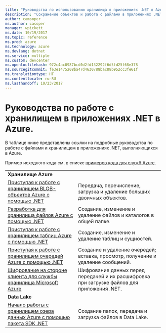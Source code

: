 ```yaml
---
title: "Руководства по использованию хранилища в приложениях .NET в Azure"
description: "Сохранение объектов и работа с файлами в приложениях .NET, выполняющихся в Azure"
author: camsoper
ms.author: casoper
manager: wpickett
ms.date: 10/19/2017
ms.topic: reference
ms.prod: azure
ms.technology: azure
ms.devlang: dotnet
ms.service: multiple
ms.custom: devcenter
ms.openlocfilehash: 972c4ac0987bcd0d2fd132292f6d5fd25f68e378
ms.sourcegitcommit: fe3e1475208ba47d4630788bac88b952cc3fe61f
ms.translationtype: HT
ms.contentlocale: ru-RU
ms.lasthandoff: 10/23/2017
---
```

# <a name="tutorials-for-working-with-storage-in-your-net-apps-on-azure"></a>Руководства по работе с хранилищем в приложениях .NET в Azure.

В таблице ниже представлены ссылки на подробные руководства по работе с файлами и хранилищем в приложениях .NET, выполняющихся в Azure.

Пример исходного кода см. в списке [примеров кода для служб Azure](https://azure.microsoft.com/resources/samples/?platform=dotnet).

| | |
|---|---|
| **Хранилище Azure** ||
| [Приступая к работе с хранилищем BLOB-объектов Azure с помощью .NET][1] | Передача, перечисление, загрузка и удаление больших двоичных объектов. |
| [Разработка для хранилища файлов Azure с помощью .NET][4] | Создание, изменение и удаление файлов и каталогов в общей папке. | 
| [Приступая к работе с хранилищем таблиц Azure с помощью .NET][3] | Создание, изменение и удаление таблиц и сущностей. |
| [Приступая к работе с хранилищем очередей Azure с помощью .NET][2] | Создание и удаление очередей; вставка, просмотр, получение и удаление сообщений. |
| [Шифрование на стороне клиента для службы хранилища Microsoft Azure][5] | Шифрование данных перед передачей и их расшифровка при загрузке файлов для приложения .NET. 
|**Data Lake**||
| [Начало работы с хранилищем озера данных Azure с помощью пакета SDK .NET][6] | Создание папок, передача и загрузка файлов в Data Lake. | 

[1]: /azure/storage/storage-dotnet-how-to-use-blobs
[2]: /azure/storage/storage-dotnet-how-to-use-queues
[3]: /azure/storage/storage-dotnet-how-to-use-tables
[4]: /azure/storage/storage-dotnet-how-to-use-files
[5]: /azure/storage/storage-client-side-encryption
[6]: /azure/data-lake-store/data-lake-store-get-started-net-sdk